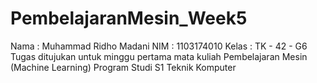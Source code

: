 # PembelajaranMesin_Week5
Nama : Muhammad Ridho Madani NIM : 1103174010 Kelas : TK - 42 - G6  Tugas ditujukan untuk minggu pertama mata kuliah Pembelajaran Mesin (Machine Learning) Program Studi S1 Teknik Komputer
